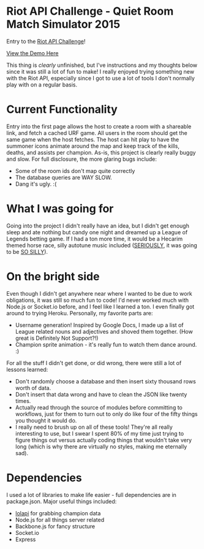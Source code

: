# Riot API Challenge - Quiet Room Match Simulator 2015
Entry to the [Riot API Challenge](https://developer.riotgames.com/discussion/riot-games-api/show/bX8Z86bm)!

[View the Demo Here](https://riot-api-challenge.herokuapp.com/)

This thing is *clearly* unfinished, but I've instructions and my thoughts below since it was still a lot of fun to make! I really enjoyed trying something new with the Riot API, especially since I got to use a lot of tools I don't normally play with on a regular basis.

# Current Functionality
Entry into the first page allows the host to create a room with a shareable link, and fetch a cached URF game. All users in the room should get the same game when the host fetches. The host can hit play to have the summoner icons animate around the map and keep track of the kills, deaths, and assists per champion.
As-is, this project is clearly really buggy and slow. For full disclosure, the more glaring bugs include:
- Some of the room ids don't map quite correctly
- The database queries are WAY SLOW.
- Dang it's ugly. :(

# What I was going for
Going into the project I didn't really have an idea, but I didn't get enough sleep and ate nothing but candy one night and dreamed up a League of Legends betting game. If I had a ton more time, it would be a Hecarim themed horse race, silly autotune music included ([SERIOUSLY](http://upload.wikimedia.org/wikipedia/commons/6/60/FirstCall.ogg), it was going to be [SO SILLY](http://upload.wikimedia.org/wikipedia/commons/4/43/Gioachino_Rossini%2C_William_Tell_Overture_%28military_band_version%2C_2000%29.ogg)).

# On the bright side
Even though I didn't get anywhere near where I wanted to be due to work obligations, it was still so much fun to code! I'd never worked much with Node.js or Socket.io before, and I feel like I learned a ton. I even finally got around to trying Heroku. Personally, my favorite parts are:
- Username generation! Inspired by Google Docs, I made up a list of League related nouns and adjectives and shoved them together. (How great is Definitely Not Support?!)
- Champion sprite animation - it's really fun to watch them dance around. :)

For all the stuff I didn't get done, or did wrong, there were still a lot of lessons learned:
- Don't randomly choose a database and then insert sixty thousand rows worth of data.
- Don't insert that data wrong and have to clean the JSON like twenty times.
- Actually read through the source of modules before committing to workflows, just for them to turn out to only do like four of the fifty things you thought it would do.
- I really need to brush up on all of these tools! They're all really interesting to use, but I swear I spent 80% of my time just trying to figure things out versus actually coding things that wouldn't take very long (which is why there are virtually no styles, making me eternally sad).

# Dependencies
I used a lot of libraries to make life easier - full dependencies are in package.json. Major useful things included:
- [lolapi](https://www.npmjs.com/package/lolapi) for grabbing champion data
- Node.js for all things server related
- Backbone.js for fancy structure
- Socket.io
- Express